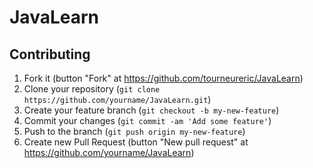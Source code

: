 # JavaLearn

## Contributing

1. Fork it (button "Fork" at https://github.com/tourneureric/JavaLearn)
2. Clone your repository (`git clone https://github.com/yourname/JavaLearn.git`)
3. Create your feature branch (`git checkout -b my-new-feature`)
4. Commit your changes (`git commit -am 'Add some feature'`)
5. Push to the branch (`git push origin my-new-feature`)
6. Create new Pull Request (button "New pull request" at https://github.com/yourname/JavaLearn)
